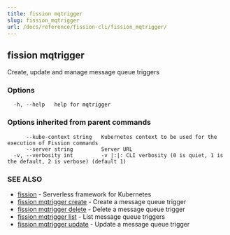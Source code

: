 ```yaml
---
title: fission mqtrigger
slug: fission_mqtrigger
url: /docs/reference/fission-cli/fission_mqtrigger/
---
```

## fission mqtrigger

Create, update and manage message queue triggers

### Options

```
  -h, --help   help for mqtrigger
```

### Options inherited from parent commands

```
      --kube-context string   Kubernetes context to be used for the execution of Fission commands
      --server string         Server URL
  -v, --verbosity int         -v |:|: CLI verbosity (0 is quiet, 1 is the default, 2 is verbose) (default 1)
```

### SEE ALSO

* [fission](/docs/reference/fission-cli/fission/)	 - Serverless framework for Kubernetes
* [fission mqtrigger create](/docs/reference/fission-cli/fission_mqtrigger_create/)	 - Create a message queue trigger
* [fission mqtrigger delete](/docs/reference/fission-cli/fission_mqtrigger_delete/)	 - Delete a message queue trigger
* [fission mqtrigger list](/docs/reference/fission-cli/fission_mqtrigger_list/)	 - List message queue triggers
* [fission mqtrigger update](/docs/reference/fission-cli/fission_mqtrigger_update/)	 - Update a message queue trigger

